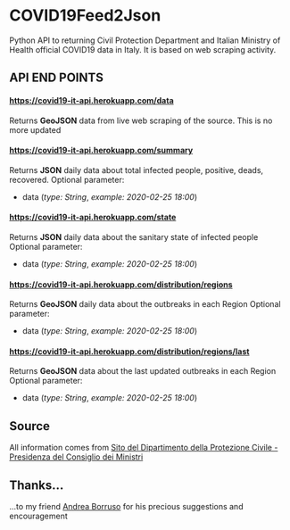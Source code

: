 # COVID19Feed2Json
Python API to returning Civil Protection Department and Italian Ministry of Health official COVID19 data in Italy. It is based on web scraping activity.

## API END POINTS

#### https://covid19-it-api.herokuapp.com/data
Returns **GeoJSON** data from live web scraping of the source. This is no more updated 

#### https://covid19-it-api.herokuapp.com/summary
Returns **JSON** daily data about total infected people, positive, deads, recovered.
Optional parameter:
- data (*type: String*, *example: 2020-02-25 18:00*)

#### https://covid19-it-api.herokuapp.com/state
Returns **JSON** daily data about the sanitary state of infected people
Optional parameter:
- data (*type: String*, *example: 2020-02-25 18:00*)

#### https://covid19-it-api.herokuapp.com/distribution/regions
Returns **GeoJSON** daily data about the outbreaks in each Region
Optional parameter:
- data (*type: String*, *example: 2020-02-25 18:00*)

#### https://covid19-it-api.herokuapp.com/distribution/regions/last
Returns **GeoJSON** data about the last updated outbreaks in each Region 
Optional parameter:
- data (*type: String*, *example: 2020-02-25 18:00*)

## Source
All information comes from <a target="_blank" href="http://www.protezionecivile.gov.it/">Sito del Dipartimento della Protezione Civile - Presidenza del Consiglio dei Ministri</a>

## Thanks...
...to my friend <a href="https://github.com/aborruso">Andrea Borruso</a> for his precious suggestions and encouragement
